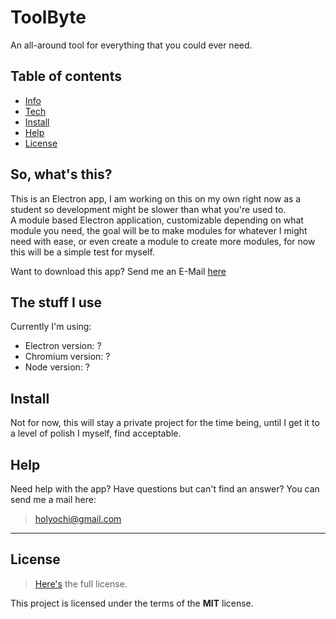 # ToolByte
An all-around tool for everything that you could ever need.

## Table of contents
* [Info](#so-whats-this)
* [Tech](#the-stuff-i-use)
* [Install](#install)
* [Help](#help)
* [License](#license)

## So, what's this?
This is an Electron app, I am working on this on my own right now as a student so development might be slower than what you're used to.<br>
A module based Electron application, customizable depending on what module you need, the goal will be to make modules for whatever I might need with ease, or even create a module to create more modules, for now this will be a simple test for myself.<br>

Want to download this app? Send me an E-Mail [here](#help)

## The stuff I use
Currently I'm using:
* Electron version: ?
* Chromium version: ?
* Node version: ?

## Install
Not for now, this will stay a private project for the time being, until I get it to a level of polish I myself, find acceptable.

## Help
Need help with the app? Have questions but can't find an answer?
You can send me a mail here:
>holyochi@gmail.com

---

## License
>[Here's](https://github.com/Holy-Person/ToolByte/blob/master/LICENSE) the full license.

This project is licensed under the terms of the **MIT** license.
